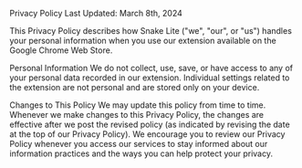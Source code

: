 Privacy Policy
Last Updated: March 8th, 2024

This Privacy Policy describes how Snake Lite ("we", "our", or "us") handles your personal information when you use our extension available on the Google Chrome Web Store.

Personal Information
We do not collect, use, save, or have access to any of your personal data recorded in our extension. Individual settings related to the extension are not personal and are stored only on your device.

Changes to This Policy
We may update this policy from time to time. Whenever we make changes to this Privacy Policy, the changes are effective after we post the revised policy (as indicated by revising the date at the top of our Privacy Policy). We encourage you to review our Privacy Policy whenever you access our services to stay informed about our information practices and the ways you can help protect your privacy.

